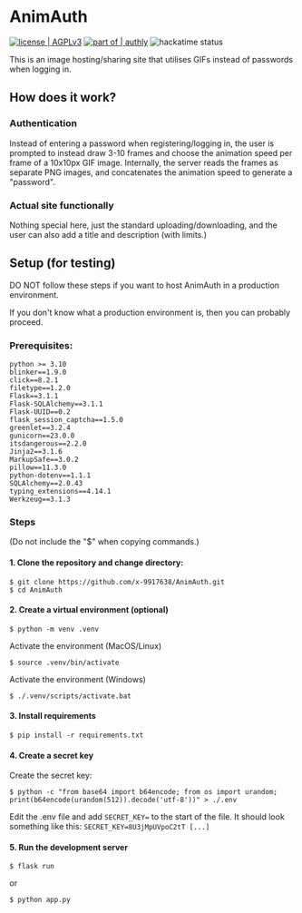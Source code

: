 # AnimAuth
[![license | AGPLv3](https://img.shields.io/badge/license-AGPLv3-blue)](https://www.gnu.org/licenses/agpl-3.0.html)
[![part of | authly](https://img.shields.io/badge/part_of-authly-%23f1c40f)](https://authly.hackclub.com)
![hackatime status](https://hackatime-badge.hackclub.com/U091HKKKJRH/AuthlyProject)

This is an image hosting/sharing site that utilises GIFs 
instead of passwords when logging in.

## How does it work?
### Authentication
Instead of entering a password when registering/logging in,
the user is prompted to instead draw 3-10 frames and choose
the animation speed per frame of a 10x10px GIF image. 
Internally, the server reads the frames as separate PNG images, 
and concatenates the animation speed to generate a "password".

### Actual site functionally
Nothing special here, just the standard uploading/downloading,
and the user can also add a title and description
(with limits.)

## Setup (for testing)
DO NOT follow these steps if you want to host 
AnimAuth in a production environment.

If you don't know what a production environment is, then 
you can probably proceed.
### Prerequisites:
```
python >= 3.10
blinker==1.9.0
click==8.2.1
filetype==1.2.0
Flask==3.1.1
Flask-SQLAlchemy==3.1.1
Flask-UUID==0.2
flask_session_captcha==1.5.0
greenlet==3.2.4
gunicorn==23.0.0
itsdangerous==2.2.0
Jinja2==3.1.6
MarkupSafe==3.0.2
pillow==11.3.0
python-dotenv==1.1.1
SQLAlchemy==2.0.43
typing_extensions==4.14.1
Werkzeug==3.1.3
```
### Steps
(Do not include the "$" when copying commands.)
#### 1. Clone the repository and change directory:
```shell
$ git clone https://github.com/x-9917638/AnimAuth.git
$ cd AnimAuth
```
#### 2. Create a virtual environment (optional)
```shell
$ python -m venv .venv
```
Activate the environment (MacOS/Linux)
```shell
$ source .venv/bin/activate
```
Activate the environment (Windows)
```shell
$ ./.venv/scripts/activate.bat
```
#### 3. Install requirements
```shell
$ pip install -r requirements.txt
```
#### 4. Create a secret key
Create the secret key:
```shell
$ python -c "from base64 import b64encode; from os import urandom; print(b64encode(urandom(512)).decode('utf-8'))" > ./.env
```
Edit the .env file and add `SECRET_KEY=` to the start of the file. It should look something like this: `SECRET_KEY=8U3jMpUVpoC2tT [...]`
#### 5. Run the development server
```shell
$ flask run 
```
or 
```shell
$ python app.py
```
